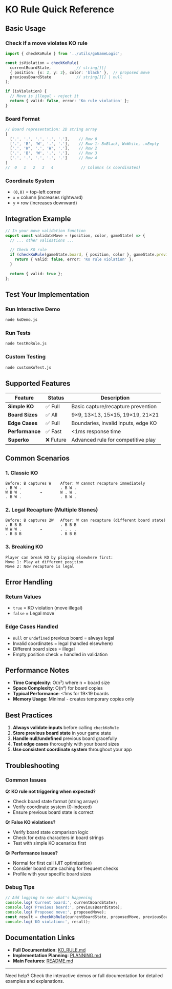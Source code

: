 # KO Rule Quick Reference

## Basic Usage

### Check if a move violates KO rule

```typescript
import { checkKoRule } from '../utils/goGameLogic';

const isViolation = checkKoRule(
  currentBoardState,           // string[][]
  { position: {x: 2, y: 2}, color: 'black' },  // proposed move
  previousBoardState           // string[][] | null
);

if (isViolation) {
  // Move is illegal - reject it
  return { valid: false, error: 'Ko rule violation' };
}
```

### Board Format

```javascript
// Board representation: 2D string array
[
  ['.', '.', '.', '.', '.'],    // Row 0
  ['.', 'B', 'W', '.', '.'],    // Row 1: B=Black, W=White, .=Empty  
  ['.', 'W', '.', 'W', '.'],    // Row 2
  ['.', 'B', 'W', '.', '.'],    // Row 3
  ['.', '.', '.', '.', '.']     // Row 4
]
//  0   1   2   3   4            // Columns (x coordinates)
```

### Coordinate System
- `(0,0)` = top-left corner
- `x` = column (increases rightward) 
- `y` = row (increases downward)

## Integration Example

```typescript
// In your move validation function
export const validateMove = (position, color, gameState) => {
  // ... other validations ...
  
  // Check KO rule
  if (checkKoRule(gameState.board, { position, color }, gameState.previousBoard)) {
    return { valid: false, error: 'Ko rule violation' };
  }
  
  return { valid: true };
};
```

## Test Your Implementation

### Run Interactive Demo
```bash
node koDemo.js
```

### Run Tests  
```bash
node testKoRule.js
```

### Custom Testing
```bash
node customKoTest.js
```

## Supported Features

| Feature | Status | Description |
|---------|--------|-------------|
| **Simple KO** | ✅ Full | Basic capture/recapture prevention |
| **Board Sizes** | ✅ All | 9×9, 13×13, 15×15, 19×19, 21×21 |
| **Edge Cases** | ✅ Full | Boundaries, invalid inputs, edge KO |
| **Performance** | ✅ Fast | <1ms response time |
| **Superko** | ❌ Future | Advanced rule for competitive play |

## Common Scenarios

### 1. Classic KO
```
Before: B captures W    After: W cannot recapture immediately
. B W .                 . B W .
W B W .        →        W . W .
. B W .                 . B W .
```

### 2. Legal Recapture (Multiple Stones)
```
Before: B captures 2W   After: W can recapture (different board state)
. B B B                 . B B B  
W W W .        →        . . . .
. B B B                 . B B B
```

### 3. Breaking KO
```
Player can break KO by playing elsewhere first:
Move 1: Play at different position
Move 2: Now recapture is legal
```

## Error Handling

### Return Values
- `true` = KO violation (move illegal)
- `false` = Legal move

### Edge Cases Handled
- `null` or `undefined` previous board = always legal
- Invalid coordinates = legal (handled elsewhere)
- Different board sizes = illegal
- Empty position check = handled in validation

## Performance Notes

- **Time Complexity**: O(n²) where n = board size
- **Space Complexity**: O(n²) for board copies
- **Typical Performance**: <1ms for 19×19 boards
- **Memory Usage**: Minimal - creates temporary copies only

## Best Practices

1. **Always validate inputs** before calling `checkKoRule`
2. **Store previous board state** in your game state
3. **Handle null/undefined** previous board gracefully  
4. **Test edge cases** thoroughly with your board sizes
5. **Use consistent coordinate system** throughout your app

## Troubleshooting

### Common Issues

**Q: KO rule not triggering when expected?**
- Check board state format (string arrays)
- Verify coordinate system (0-indexed)
- Ensure previous board state is correct

**Q: False KO violations?**  
- Verify board state comparison logic
- Check for extra characters in board strings
- Test with simple KO scenarios first

**Q: Performance issues?**
- Normal for first call (JIT optimization)
- Consider board state caching for frequent checks
- Profile with your specific board sizes

### Debug Tips

```javascript
// Add logging to see what's happening
console.log('Current board:', currentBoardState);
console.log('Previous board:', previousBoardState);
console.log('Proposed move:', proposedMove);
const result = checkKoRule(currentBoardState, proposedMove, previousBoardState);
console.log('KO violation:', result);
```

## Documentation Links

- **Full Documentation**: [KO_RULE.md](KO_RULE.md)
- **Implementation Planning**: [PLANNING.md](PLANNING.md)
- **Main Features**: [README.md](README.md)

---

Need help? Check the interactive demos or full documentation for detailed examples and explanations. 